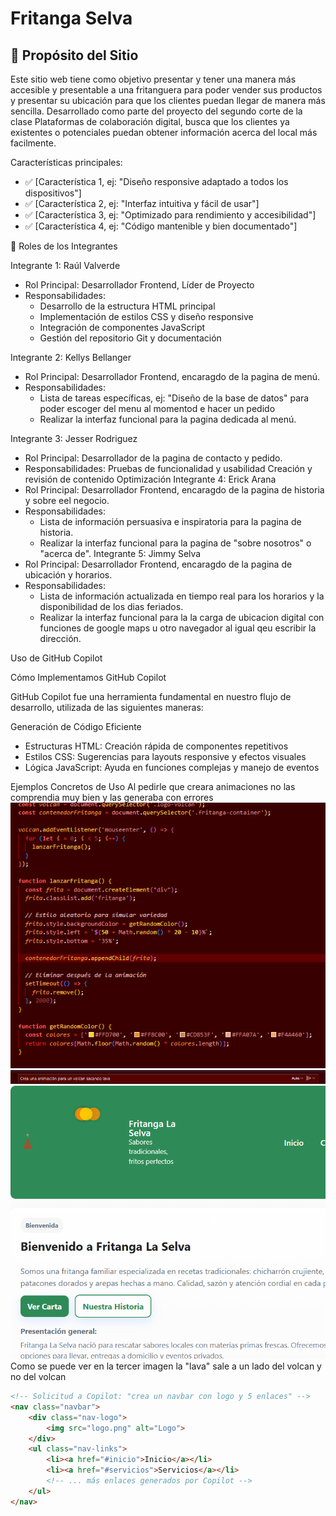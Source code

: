 # Fritanga Selva

## 🎯 Propósito del Sitio

Este sitio web tiene como objetivo presentar y tener una manera más accesible y presentable a una fritanguera para poder vender sus productos y presentar su ubicación para que los clientes puedan llegar de manera más sencilla. 
Desarrollado como parte del proyecto del segundo corte de la clase Plataformas de colaboración digital, busca que los clientes ya existentes o potenciales puedan obtener información acerca del local más facilmente.

Características principales:
- ✅ [Característica 1, ej: "Diseño responsive adaptado a todos los dispositivos"]
- ✅ [Característica 2, ej: "Interfaz intuitiva y fácil de usar"]
- ✅ [Característica 3, ej: "Optimizado para rendimiento y accesibilidad"]
- ✅ [Característica 4, ej: "Código mantenible y bien documentado"]

👥 Roles de los Integrantes

Integrante 1: Raúl Valverde
- Rol Principal: Desarrollador Frontend, Líder de Proyecto
- Responsabilidades:
  - Desarrollo de la estructura HTML principal
  - Implementación de estilos CSS y diseño responsive
  - Integración de componentes JavaScript
  - Gestión del repositorio Git y documentación

Integrante 2: Kellys Bellanger
- Rol Principal: Desarrollador Frontend, encaragdo de la pagina de menú.
- Responsabilidades:
  - Lista de tareas específicas, ej: "Diseño de la base de datos" para poder escoger del menu al momentod e hacer un pedido
  - Realizar la interfaz funcional para la pagina dedicada al menú.

Integrante 3: Jesser Rodriguez
- Rol Principal: Desarrollador de la pagina de contacto y pedido.
- Responsabilidades:
Pruebas de funcionalidad y usabilidad
  Creación y revisión de contenido
  Optimización
Integrante 4: Erick Arana
- Rol Principal: Desarrollador Frontend, encaragdo de la pagina de historia y sobre eel negocio.
- Responsabilidades:
  - Lista de información persuasiva e inspiratoria para la pagina de historia.
  - Realizar la interfaz funcional para la pagina de "sobre nosotros" o "acerca de".
Integrante 5: Jimmy Selva
- Rol Principal: Desarrollador Frontend, encaragdo de la pagina de ubicación y horarios.
- Responsabilidades:
  - Lista de información actualizada en tiempo real para los horarios y la disponibilidad de los dias feriados.
  - Realizar la interfaz funcional para la la carga de ubicacion digital con funciones de google maps u otro navegador al igual qeu escribir la dirección.

 Uso de GitHub Copilot

Cómo Implementamos GitHub Copilot

GitHub Copilot fue una herramienta fundamental en nuestro flujo de desarrollo, utilizada de las siguientes maneras:

Generación de Código Eficiente
- Estructuras HTML: Creación rápida de componentes repetitivos
- Estilos CSS: Sugerencias para layouts responsive y efectos visuales
- Lógica JavaScript: Ayuda en funciones complejas y manejo de eventos

Ejemplos Concretos de Uso
Al pedirle que creara animaciones no las comprendia muy bien y las generaba con errores
![](image.png)
![](image-1.png)
![alt text](image-2.png)
Como se puede ver en la tercer imagen la "lava" sale a un lado del volcan y no del volcan

```html
<!-- Solicitud a Copilot: "crea un navbar con logo y 5 enlaces" -->
<nav class="navbar">
    <div class="nav-logo">
        <img src="logo.png" alt="Logo">
    </div>
    <ul class="nav-links">
        <li><a href="#inicio">Inicio</a></li>
        <li><a href="#servicios">Servicios</a></li>
        <!-- ... más enlaces generados por Copilot -->
    </ul>
</nav>


